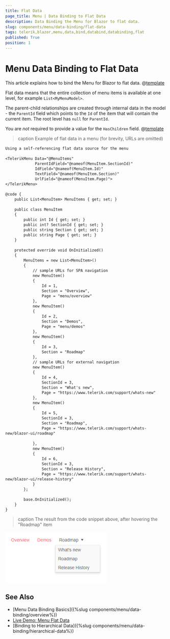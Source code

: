 ```yaml
---
title: Flat Data
page_title: Menu | Data Binding to Flat Data
description: Data Binding the Menu for Blazor to flat data.
slug: components/menu/data-binding/flat-data
tags: telerik,blazor,menu,data,bind,databind,databinding,flat
published: True
position: 1
---
```


# Menu Data Binding to Flat Data

This article explains how to bind the Menu for Blazor to flat data. 
@[template](/_contentTemplates/menu/basic-example.md#data-binding-basics-link)


Flat data means that the entire collection of menu items is available at one level, for example `List<MyMenuModel>`.

The parent-child relationships are created through internal data in the model - the `ParentId` field which points to the `Id` of the item that will contain the current item. The root level has `null` for `ParentId`.

You are *not* required to provide a value for the `HasChildren` field. @[template](/_contentTemplates/menu/basic-example.md#has-children-behavior)

>caption Example of flat data in a menu (for brevity, URLs are omitted)

````CSHTML
Using a self-referencing flat data source for the menu

<TelerikMenu Data="@MenuItems"
             ParentIdField="@nameof(MenuItem.SectionId)"
             IdField="@nameof(MenuItem.Id)"
             TextField="@nameof(MenuItem.Section)"
             UrlField="@nameof(MenuItem.Page)">
</TelerikMenu>

@code {
    public List<MenuItem> MenuItems { get; set; }

    public class MenuItem
    {
        public int Id { get; set; }
        public int? SectionId { get; set; }
        public string Section { get; set; }
        public string Page { get; set; }
    }

    protected override void OnInitialized()
    {
        MenuItems = new List<MenuItem>()
        {
            // sample URLs for SPA navigation
            new MenuItem()
            {
                Id = 1,
                Section = "Overview",
                Page = "menu/overview"
            },
            new MenuItem()
            {
                Id = 2,
                Section = "Demos",
                Page = "menu/demos"
            },
            new MenuItem()
            {
                Id = 3,
                Section = "Roadmap"
            },
            // sample URLs for external navigation
            new MenuItem()
            {
                Id = 4,
                SectionId = 3,
                Section = "What's new",
                Page = "https://www.telerik.com/support/whats-new"
            },
            new MenuItem()
            {
                Id = 5,
                SectionId = 3,
                Section = "Roadmap",
                Page = "https://www.telerik.com/support/whats-new/blazor-ui/roadmap"

            },
            new MenuItem()
            {
                Id = 6,
                SectionId = 3,
                Section = "Release History",
                Page = "https://www.telerik.com/support/whats-new/blazor-ui/release-history"
            }
        };

        base.OnInitialized();
    }
}
````

>caption The result from the code snippet above, after hovering the "Roadmap" item

![](images/menu-flat-data-overview.png)


## See Also

  * [Menu Data Binding Basics]({%slug components/menu/data-binding/overview%})
  * [Live Demo: Menu Flat Data](https://demos.telerik.com/blazor-ui/menu/flat-data)
  * [Binding to Hierarchical Data]({%slug components/menu/data-binding/hierarchical-data%})

